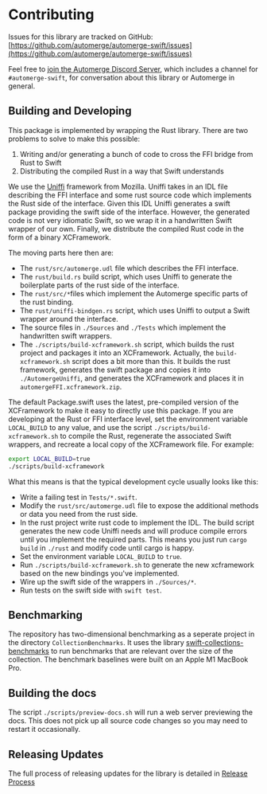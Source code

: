 # Contributing

Issues for this library are tracked on GitHub: [https://github.com/automerge/automerge-swift/issues](https://github.com/automerge/automerge-swift/issues)

Feel free to [join the Automerge Discord Server](https://discord.gg/HrpnPAU5zx), which includes a channel for `#automerge-swift`, for conversation about this library or Automerge in general.

## Building and Developing

This package is implemented by wrapping the Rust library.
There are two problems to solve to make this possible:

1. Writing and/or generating a bunch of code to cross the FFI bridge from Rust to Swift
2. Distributing the compiled Rust in a way that Swift understands

We use the [Uniffi](https://mozilla.github.io/uniffi-rs/) framework from Mozilla.
Uniffi takes in an IDL file describing the FFI interface and some rust source code which implements the Rust side of the interface.
Given this IDL Uniffi generates a swift package providing the swift side of the interface.
However, the generated code is not very idiomatic Swift, so we wrap it in a handwritten Swift wrapper of our own.
Finally, we distribute the compiled Rust code in the form of a binary XCFramework.

The moving parts here then are:

* The `rust/src/automerge.udl` file which describes the FFI interface.
* The `rust/build.rs` build script, which uses Uniffi to generate the boilerplate parts of the rust side of the interface.
* The `rust/src/*`files which implement the Automerge specific parts of the rust binding.
* The `rust/uniffi-bindgen.rs` script, which uses Uniffi to output a Swift wrapper around the interface.
* The source files in `./Sources` and `./Tests` which implement the handwritten swift wrappers.
* The `./scripts/build-xcframework.sh` script, which builds the rust project and packages it into an XCFramework.
Actually, the `build-xcframework.sh` script does a bit more than this.
It builds the rust framework, generates the swift package and copies it into `./AutomergeUniffi`, and generates the XCFramework and places it in `automergeFFI.xcframework.zip`.

The default Package.swift uses the latest, pre-compiled version of the XCFramework to make it easy to directly use this package.
If you are developing at the Rust or FFI interface level, set the environment variable `LOCAL_BUILD` to any value, and use the script `./scripts/build-xcframework.sh` to compile the Rust, regenerate the associated Swift wrappers, and recreate a local copy of the XCFramework file.
For example:

```bash
export LOCAL_BUILD=true
./scripts/build-xcframework
```

What this means is that the typical development cycle usually looks like this:

* Write a failing test in `Tests/*.swift`.
* Modify the `rust/src/automerge.udl` file to expose the additional methods or data you need from the rust side.
* In the rust project write rust code to implement the IDL. The build script generates the new code Uniffi needs and will produce compile errors until you implement the required parts. This means you just run `cargo build` in `./rust` and modify code until cargo is happy.
* Set the environment variable `LOCAL_BUILD` to `true`.
* Run `./scripts/build-xcframework.sh` to generate the new xcframework based on the new bindings you've implemented.
* Wire up the swift side of the wrappers in `./Sources/*`.
* Run tests on the swift side with `swift test`.

## Benchmarking

The repository has two-dimensional benchmarking as a seperate project in the directory `CollectionBenchmarks`.
It uses the library [swift-collections-benchmarks](https://github.com/apple/swift-collections-benchmark) to run benchmarks that are relevant over the size of the collection.
The benchmark baselines were built on an Apple M1 MacBook Pro.

## Building the docs

The script `./scripts/preview-docs.sh` will run a web server previewing the docs.
This does not pick up all source code changes so you may need to restart it occasionally.

## Releasing Updates

The full process of releasing updates for the library is detailed in [Release Process](./notes/release-process.md)
